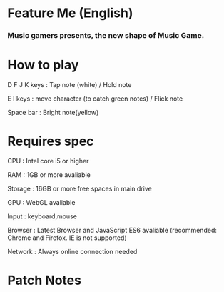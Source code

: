 # Feature Me (English)

### Music gamers presents, the new shape of Music Game.

# How to play
D F J K keys : Tap note (white) / Hold note

E I keys : move character (to catch green notes) / Flick note

Space bar : Bright note(yellow)

# Requires spec
CPU : Intel core i5 or higher

RAM : 1GB or more avaliable

Storage : 16GB or more free spaces in main drive

GPU : WebGL avaliable

Input : keyboard,mouse

Browser : Latest Browser and JavaScript ES6 avaliable (recommended: Chrome and Firefox. IE is not supported)

Network : Always online connection needed

# Patch Notes

